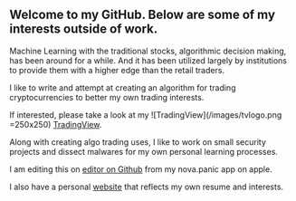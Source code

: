 ## Welcome to my GitHub. Below are some of my interests outside of work.

Machine Learning with the traditional stocks, algorithmic decision making, has been around for a while. And it has been utilized largely by institutions to provide them with a higher edge than the retail traders.

I like to write and attempt at creating an algorithm for trading cryptocurrencies to better my own trading interests.

If interested, please take a look at my ![TradingView](/images/tvlogo.png =250x250) [TradingView](https://www.tradingview.com/u/ChaiQixuan/#published-scripts).




Along with creating algo trading uses, I like to work on small security projects and dissect malwares for my own personal learning processes.

I am editing this on [editor on Github](https://github.com/joypark/joypark.github.io/edit/main/README.md) from my nova.panic app on apple.

I also have a personal [website](https://qixuan.me) that reflects my own resume and interests. 



